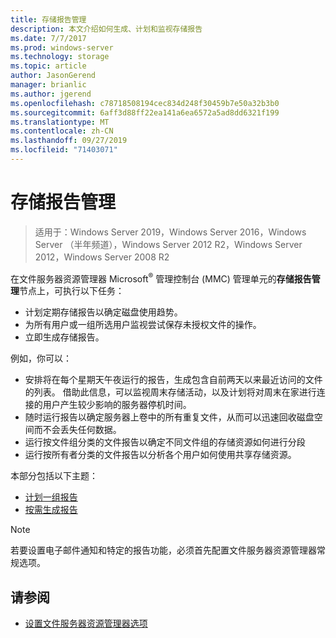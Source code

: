 ```yaml
---
title: 存储报告管理
description: 本文介绍如何生成、计划和监视存储报告
ms.date: 7/7/2017
ms.prod: windows-server
ms.technology: storage
ms.topic: article
author: JasonGerend
manager: brianlic
ms.author: jgerend
ms.openlocfilehash: c78718508194cec834d248f30459b7e50a32b3b0
ms.sourcegitcommit: 6aff3d88ff22ea141a6ea6572a5ad8dd6321f199
ms.translationtype: MT
ms.contentlocale: zh-CN
ms.lasthandoff: 09/27/2019
ms.locfileid: "71403071"
---
```

# <a name="storage-reports-management"></a>存储报告管理

> 适用于：Windows Server 2019，Windows Server 2016，Windows Server （半年频道），Windows Server 2012 R2，Windows Server 2012，Windows Server 2008 R2

在文件服务器资源管理器 Microsoft<sup>®</sup> 管理控制台 (MMC) 管理单元的**存储报告管理**节点上，可执行以下任务：

-   计划定期存储报告以确定磁盘使用趋势。
-   为所有用户或一组所选用户监视尝试保存未授权文件的操作。
-   立即生成存储报告。

例如，你可以：

-   安排将在每个星期天午夜运行的报告，生成包含自前两天以来最近访问的文件的列表。 借助此信息，可以监视周末存储活动，以及计划将对周末在家进行连接的用户产生较少影响的服务器停机时间。
-   随时运行报告以确定服务器上卷中的所有重复文件，从而可以迅速回收磁盘空间而不会丢失任何数据。
-   运行按文件组分类的文件报告以确定不同文件组的存储资源如何进行分段 
-   运行按所有者分类的文件报告以分析各个用户如何使用共享存储资源。

本部分包括以下主题：

-   [计划一组报告](schedule-set-of-reports.md)
-   [按需生成报告](generate-reports-on-demand.md)

> [!Note]
> 若要设置电子邮件通知和特定的报告功能，必须首先配置文件服务器资源管理器常规选项。

## <a name="see-also"></a>请参阅

-   [设置文件服务器资源管理器选项](setting-file-server-resource-manager-options.md)


